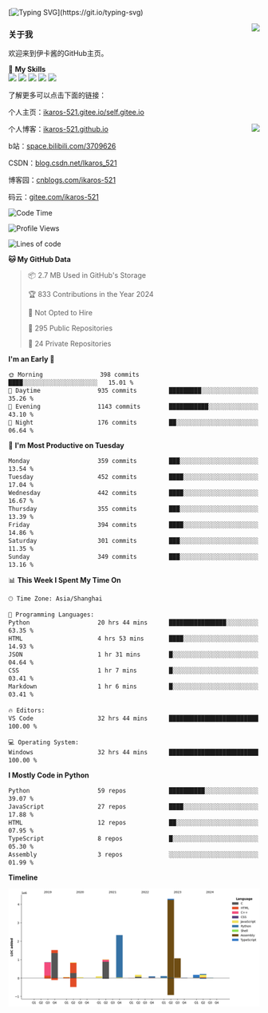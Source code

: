 [![Typing SVG](https://readme-typing-svg.herokuapp.com?size=25&duration=3000&color=8C43EA&vCenter=true&width=200&height=40&lines=Hi+Welcome+%F0%9F%91%8B%F0%9F%8F%BB;I'm+Love丶伊卡洛斯~~)](https://git.io/typing-svg)

<a href="#">
  <img align="right" src="https://github-readme-stats.vercel.app/api?username=Ikaros-521&count_private=true&show_icons=true&bg_color=15,f2f7fd,E0EAFC" />
</a>

### 关于我

欢迎来到伊卡酱的GitHub主页。

🌟 **My Skills**  
![](https://img.shields.io/badge/-C-A8B9CC?style=flat-square&logo=C&logoColor=fff)
![](https://img.shields.io/badge/-Python-3776AB?style=flat-square&logo=Python&logoColor=fff)
![](https://img.shields.io/badge/-JavaScript-F7DF1E?style=flat-square&logo=JavaScript&logoColor=fff)
![](https://img.shields.io/badge/-C++-00599C?style=flat-square&logo=Cpp&logoColor=fff)
![](https://img.shields.io/badge/-Linux-000000?style=flat-square&logo=Linux&logoColor=fff)

了解更多可以点击下面的链接：  

个人主页：[ikaros-521.gitee.io/self.gitee.io](https://ikaros-521.gitee.io/self.gitee.io/)  

<img align='right' src="https://github.com/Ikaros-521/Ikaros-521/assets/40910637/3a5e50bc-91dc-4aa5-b7a0-8b27ad1c2b33" height="330">

个人博客：[ikaros-521.github.io](https://ikaros-521.github.io/)  

b站：[space.bilibili.com/3709626](https://space.bilibili.com/3709626)  

CSDN：[blog.csdn.net/Ikaros_521](https://blog.csdn.net/Ikaros_521)  

博客园：[cnblogs.com/ikaros-521](https://www.cnblogs.com/ikaros-521)  

码云：[gitee.com/ikaros-521](https://gitee.com/ikaros-521)  


<!--START_SECTION:waka-->
![Code Time](http://img.shields.io/badge/Code%20Time-1%2C565%20hrs%2014%20mins-blue)

![Profile Views](http://img.shields.io/badge/Profile%20Views-10-blue)

![Lines of code](https://img.shields.io/badge/From%20Hello%20World%20I%27ve%20Written-12.9%20million%20lines%20of%20code-blue)

**🐱 My GitHub Data** 

> 📦 2.7 MB Used in GitHub's Storage 
 > 
> 🏆 833 Contributions in the Year 2024
 > 
> 🚫 Not Opted to Hire
 > 
> 📜 295 Public Repositories 
 > 
> 🔑 24 Private Repositories 
 > 
**I'm an Early 🐤** 

```text
🌞 Morning                398 commits         ████░░░░░░░░░░░░░░░░░░░░░   15.01 % 
🌆 Daytime                935 commits         █████████░░░░░░░░░░░░░░░░   35.26 % 
🌃 Evening                1143 commits        ███████████░░░░░░░░░░░░░░   43.10 % 
🌙 Night                  176 commits         ██░░░░░░░░░░░░░░░░░░░░░░░   06.64 % 
```
📅 **I'm Most Productive on Tuesday** 

```text
Monday                   359 commits         ███░░░░░░░░░░░░░░░░░░░░░░   13.54 % 
Tuesday                  452 commits         ████░░░░░░░░░░░░░░░░░░░░░   17.04 % 
Wednesday                442 commits         ████░░░░░░░░░░░░░░░░░░░░░   16.67 % 
Thursday                 355 commits         ███░░░░░░░░░░░░░░░░░░░░░░   13.39 % 
Friday                   394 commits         ████░░░░░░░░░░░░░░░░░░░░░   14.86 % 
Saturday                 301 commits         ███░░░░░░░░░░░░░░░░░░░░░░   11.35 % 
Sunday                   349 commits         ███░░░░░░░░░░░░░░░░░░░░░░   13.16 % 
```


📊 **This Week I Spent My Time On** 

```text
🕑︎ Time Zone: Asia/Shanghai

💬 Programming Languages: 
Python                   20 hrs 44 mins      ████████████████░░░░░░░░░   63.35 % 
HTML                     4 hrs 53 mins       ████░░░░░░░░░░░░░░░░░░░░░   14.93 % 
JSON                     1 hr 31 mins        █░░░░░░░░░░░░░░░░░░░░░░░░   04.64 % 
CSS                      1 hr 7 mins         █░░░░░░░░░░░░░░░░░░░░░░░░   03.41 % 
Markdown                 1 hr 6 mins         █░░░░░░░░░░░░░░░░░░░░░░░░   03.41 % 

🔥 Editors: 
VS Code                  32 hrs 44 mins      █████████████████████████   100.00 % 

💻 Operating System: 
Windows                  32 hrs 44 mins      █████████████████████████   100.00 % 
```

**I Mostly Code in Python** 

```text
Python                   59 repos            ██████████░░░░░░░░░░░░░░░   39.07 % 
JavaScript               27 repos            ████░░░░░░░░░░░░░░░░░░░░░   17.88 % 
HTML                     12 repos            ██░░░░░░░░░░░░░░░░░░░░░░░   07.95 % 
TypeScript               8 repos             █░░░░░░░░░░░░░░░░░░░░░░░░   05.30 % 
Assembly                 3 repos             ░░░░░░░░░░░░░░░░░░░░░░░░░   01.99 % 
```



**Timeline**

![Lines of Code chart](https://raw.githubusercontent.com/Ikaros-521/Ikaros-521/main/assets/bar_graph.png)


<!--END_SECTION:waka-->


<!--
**Ikaros-521/Ikaros-521** is a ✨ _special_ ✨ repository because its `README.md` (this file) appears on your GitHub profile.

Here are some ideas to get you started:

- 🔭 I’m currently working on ...
- 🌱 I’m currently learning ...
- 👯 I’m looking to collaborate on ...
- 🤔 I’m looking for help with ...
- 💬 Ask me about ...
- 📫 How to reach me: ...
- 😄 Pronouns: ...
- ⚡ Fun fact: ...
-->
